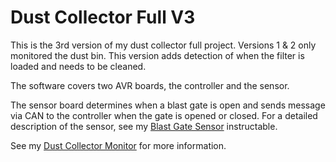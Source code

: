 # Dust Collector Full V3

This is the 3rd version of my dust collector full project.  Versions 1 & 2 only monitored the dust bin.  This version adds detection of when the filter is loaded and needs to be cleaned.

The software covers two AVR boards, the controller and the sensor.

The sensor board determines when a blast gate is open and sends message via CAN to the controller when the gate is opened or closed.  For a detailed description of the sensor, see my [Blast Gate Sensor](https://www.instructables.com/Blast-Gate-Sensor/) instructable.

See my 
[Dust Collector Monitor](https://www.instructables.com/Duct-Collector-Monitor/) for more information.
